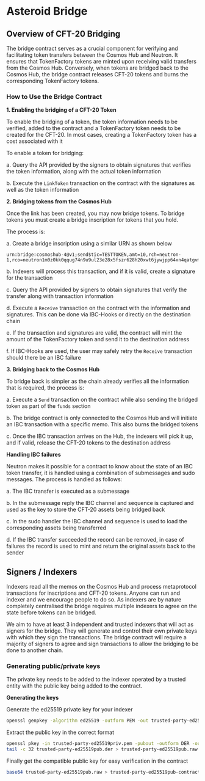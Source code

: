 # Asteroid Bridge

## Overview of CFT-20 Bridging

The bridge contract serves as a crucial component for verifying and facilitating token transfers between the Cosmos Hub and Neutron. It ensures that TokenFactory tokens are minted upon receiving valid transfers from the Cosmos Hub. Conversely, when tokens are bridged back to the Cosmos Hub, the bridge contract releases CFT-20 tokens and burns the corresponding TokenFactory tokens.

### How to Use the Bridge Contract

**1. Enabling the bridging of a CFT-20 Token**

To enable the bridging of a token, the token information needs to be verified, added to the contract and a TokenFactory token needs to be created for the CFT-20. In most cases, creating a TokenFactory token has a cost associated with it

To enable a token for bridging:

a. Query the API provided by the signers to obtain signatures that verifies the token information, along with the actual token information

b. Execute the `LinkToken` transaction on the contract with the signatures as well as the token information



**2. Bridging tokens from the Cosmos Hub**

Once the link has been created, you may now bridge tokens. To bridge tokens you must create a bridge inscription for tokens that you hold.

The process is:

a. Create a bridge inscription using a similar URN as shown below

```text
urn:bridge:cosmoshub-4@v1;send$tic=TESTTOKEN,amt=10,rch=neutron-1,rco=neutron1m0z0kk0qqug74n9u9ul23e28x5fszr628h20xwt6jywjpp64xn4qatgvm0,dst=neutron1vrmfyhxjlpg32e68f5tg7qn9uftyn68u70trzs
```

b. Indexers will process this transaction, and if it is valid, create a signature for the transaction

c. Query the API provided by signers to obtain signatures that verify the transfer along with transaction information

d. Execute a `Receive` transaction on the contract with the information and signatures. This can be done via IBC-Hooks or directly on the destination chain

e. If the transaction and signatures are valid, the contract will mint the amount of the TokenFactory token and send it to the destination address

f. If IBC-Hooks are used, the user may safely retry the `Receive` transaction should there be an IBC failure



**3. Bridging back to the Cosmos Hub**

To bridge back is simpler as the chain already verifies all the information that is required, the process is:

a. Execute a `Send` transaction on the contract while also sending the bridged token as part of the `funds` section

b. The bridge contract is only connected to the Cosmos Hub and will initiate an IBC transaction with a specific memo. This also burns the bridged tokens

c. Once the IBC transaction arrives on the Hub, the indexers will pick it up, and if valid, release the CFT-20 tokens to the destination address

**Handling IBC failures**

Neutron makes it possible for a contract to know about the state of an IBC token transfer, it is handled using a combination of submessages and sudo messages. The process is handled as follows:

a. The IBC transfer is executed as a submessage

b. In the submessage reply the IBC channel and sequence is captured and used as the key to store the CFT-20 assets being bridged back

c. In the sudo handler the IBC channel and sequence is used to load the corresponding assets being transferred

d. If the IBC transfer succeeded the record can be removed, in case of failures the record is used to mint and return the original assets back to the sender

## Signers / Indexers

Indexers read all the memos on the Cosmos Hub and process metaprotocol transactions for inscriptions and CFT-20 tokens. Anyone can run and indexer and we encourage people to do so. As indexers are by nature completely centralised the bridge requires multiple indexers to agree on the state before tokens can be bridged.

We aim to have at least 3 independent and trusted indexers that will act as signers for the bridge. They will generate and control their own private keys with which they sign the transactions. The bridge contract will require a majority of signers to agree and sign transactions to allow the bridging to be done to another chain.


### Generating public/private keys

The private key needs to be added to the indexer operated by a trusted entity with the public key being added to the contract.

**Generating the keys**

Generate the ed25519 private key for your indexer

```bash
openssl genpkey -algorithm ed25519 -outform PEM -out trusted-party-ed25519priv.pem
```

Extract the public key in the correct format

```bash
openssl pkey -in trusted-party-ed25519priv.pem -pubout -outform DER -out trusted-party-ed25519pub.der
tail -c 32 trusted-party-ed25519pub.der > trusted-party-ed25519pub.raw
```

Finally get the compatible public key for easy verification in the contract

```bash
base64 trusted-party-ed25519pub.raw > trusted-party-ed25519pub-contract.txt
```




